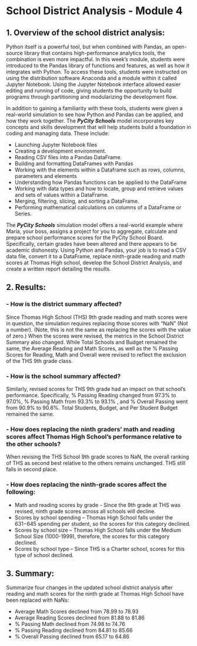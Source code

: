 # School District Analysis - Module 4
## 1. Overview of the school district analysis:

Python itself is a powerful tool, but when combined with Pandas, an open-source library that contains high-performance analytics tools, the combination is even more impactful. In this week’s module, students were introduced to the Pandas library of functions and features, as well as how it integrates with Python. To access these tools, students were instructed on using the distribution software Anaconda and a module within it called Jupyter Notebook. Using the Jupyter Notebook interface allowed easier editing and running of code, giving students the opportunity to build programs through partitioning and modularizing the development flow. 

In addition to gaining a familiarity with these tools, students were given a real-world simulation to see how Python and Pandas can be applied, and how they work together. The ***PyCity Schools*** model incorporates key concepts and skills development that will help students build a foundation in coding and managing data. These include:

- Launching Jupyter Notebook files 
- Creating a development environment.
- Reading CSV files into a Pandas DataFrame.
- Building and formatting DataFrames with Pandas
- Working with the elements within a Dataframe such as rows, columns, parameters and elements
- Understanding how Pandas functions can be applied to the DataFrame
- Working with data types and how to locate, group and retrieve values and sets of values within a DataFrame.
- Merging, filtering, slicing, and sorting a DataFrame.
- Performing mathematical calculations on columns of a DataFrame or Series.

The ***PyCity Schools*** simulation model offers a real-world example where Maria, your boss, assigns a project for you to aggregate, calculate and prepare school performance scores for the PyCity School Board. Specifically, certain grades have been altered and there appears to be academic dishonesty. Using Python and Pandas, your job is to read a CSV data file, convert it to a DataFrame, replace ninth-grade reading and math scores at Thomas High school,  develop the School District Analysis, and create a written report detailing the results.


## 2. Results: 
### - How is the district summary affected?

Since Thomas High School (THS) 9th grade reading and math scores were in question, the simulation requires replacing those scores with “NaN” (Not a number). (Note, this is not the same as replacing the scores with the value of zero.) When the scores were revised, the metrics in the School District Summary also changed. While Total Schools and Budget remained the same, the Average Reading and Math Scores, as well as the % Passing Scores for Reading, Math and Overall were revised to reflect the exclusion of the THS 9th grade class. 

### - How is the school summary affected?

Similarly, revised scores for THS 9th grade had an impact on that school’s performance. Specifically, % Passing Reading changed from 97.3% to 97.0%, % Passing Math from 93.3% to 93.1% , and % Overall Passing went from 90.9% to 90.6%. Total Students, Budget, and Per Student Budget remained the same.

### - How does replacing the ninth graders’ math and reading scores affect Thomas High School’s performance relative to the other schools?

When revising the THS School 9th grade scores to NaN, the overall ranking of THS as second best relative to the others remains unchanged. THS still falls in second place. 

### - How does replacing the ninth-grade scores affect the following:

- Math and reading scores by grade - Since the 9th grade at THS was revised, ninth grade scores across all schools will decline. 
- Scores by school spending – Thomas High School falls under the $631-$645 spending per student, so the scores for this category declined. 
- Scores by school size – Thomas High School falls under the Medium School Size (1000-1999), therefore, the scores for this category declined. 
- Scores by school type – Since THS is a Charter school, scores for this type of school declined.

## 3.  Summary: 
Summarize four changes in the updated school district analysis after reading and math scores for the ninth grade at Thomas High School have been replaced with NaNs:

- Average Math Scores declined from 78.99 to 78.93
- Average Reading Scores declined from 81.88 to 81.86
- % Passing Math declined from 74.98 to 74.76
- % Passing Reading declined from 84.81 to 85.66
- % Overall Passing declined from 65.17 to 64.86
